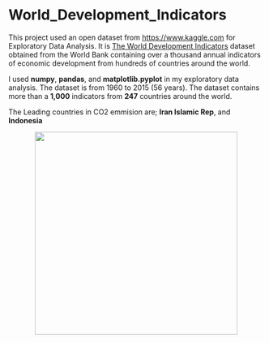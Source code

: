 # World_Development_Indicators

This project used an open dataset from https://www.kaggle.com  for Exploratory Data Analysis. It is  <a href="https://www.kaggle.com/worldbank/world-development-indicators">The World Development Indicators</a> dataset obtained from the World Bank containing over a thousand annual indicators of economic development from hundreds of countries around the world.

I used **numpy**, **pandas**, and **matplotlib.pyplot** in my exploratory data analysis. The dataset is from 1960 to 2015 (56 years).
The dataset contains more than a **1,000** indicators from **247** countries around the world.


The Leading countries in CO2 emmision are; **Iran Islamic Rep**, and **Indonesia**

<p align="center"><img src="image/download.png" width="400" height="400"></p>

